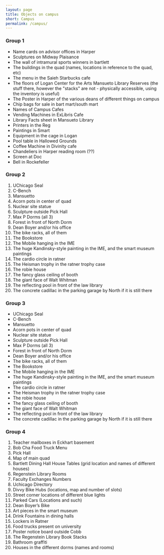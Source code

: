 ```yaml
---
layout: page
title: Objects on campus
short: Campus
permalink: /campus/
---
```


### Group 1

- Name cards on advisor offices in Harper
- Sculptures on Midway Plaisance
- The wall of intramural sports winners in bartlett
- The buildings in the quad (names, locations in reference to the quad, etc)
- The menu in the Saieh Starbucks cafe
- The floors of Logan Center for the Arts
Mansueto Library Reserves (the stuff there, however the "stacks" are not - physically accessible, using the inventory is useful)
- The Poster in Harper of the various deans of different things on campus
- Chip bags for sale in bart mart/south mart
- Names of Campus Cafes
- Vending Machines in ExLibris Cafe
- Library Facts sheet in Mansueto Library
- Printers in the Reg
- Paintings in Smart
- Equipment in the cage in Logan
- Pool table in Hallowed Grounds
- Coffee Machine in Divinity cafe
- Chandeliers in Harper reading room (??)
- Screen at Doc
- Bell in Rockefeller

### Group 2

1. UChicago Seal
2. C-Bench
3. Mansuetto
4. Acorn pots in center of quad
5. Nuclear site statue
6. Sculpture outside Pick Hall
7. Max P Dorms (all 3)
8. Forest in front of North Dorm
9. Dean Boyer and/or his office
10. The bike racks, all of them
11. The Bookstore
12. The Mobile hanging in the IME
13. The huge Kandinsky-style painting in the IME, and the smart museum paintings
14. The cardio circle in ratner
15. The Heisman trophy in the ratner trophy case
16. The robie house
17. The fancy glass ceiling of booth
18. The giant face of Walt Whitman
19. The reflecting pool in front of the law library
20. The concrete cadillac in the parking garage by North if it is still there

### Group 3

- UChicago Seal
- C-Bench
- Mansuetto
- Acorn pots in center of quad
- Nuclear site statue
- Sculpture outside Pick Hall
- Max P Dorms (all 3)
- Forest in front of North Dorm
- Dean Boyer and/or his office
- The bike racks, all of them
- The Bookstore
- The Mobile hanging in the IME
- The huge Kandinsky-style painting in the IME, and the smart museum paintings
- The cardio circle in ratner
- The Heisman trophy in the ratner trophy case
- The robie house
- The fancy glass ceiling of booth
- The giant face of Walt Whitman
- The reflecting pool in front of the law library
- The concrete cadillac in the parking garage by North if it is still there

### Group 4

1. Teacher mailboxes in Eckhart basement
2. Bob Cha Food Truck Menu
3. Pick Hall
4. Map of main quad
5. Bartlett Dining Hall House Tables (grid location and names of different houses)
6. Regenstein Library Rooms
7. Faculty Exchanges Numbers
8. Uchicago Directory
9. Divvy Bike Hubs (locations, map and number of slots)
10. Street corner locations of different blue lights
11. Parked Cars (Locations and such)
12. Dean Boyer’s Bike
13. Art pieces in the smart museum
14. Drink Fountains in dining halls
15. Lockers in Ratner
16. Food trucks present on university
17. Poster notice board outside Cobb
18. The Regenstein Library Book Stacks
19. Bathroom graffiti
20. Houses in the different dorms (names and rooms)
